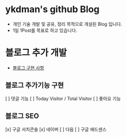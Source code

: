 # ykdman's github Blog
- 개인 기술 개발 및 공유, 정리 목적으로 개설된 Blog 입니다.
- 1일 1Post를 목표로 하고 있습니다.


# 블로그 추가 개발
- [블로그 구현 사항](#블로그-추가기능-구현)

## 블로그 추가기능 구현
[ ] 댓글 기능
[ ] Today Visitor / Total Visitor
[ ] 좋아요 기능

## 블로그 SEO
[x] 구글 서치콘솔
[x] 네이버
[ ] 다음
[ ] 구글 애드센스


